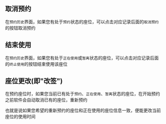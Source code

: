 ## 取消预约

在`预约历史`界面，如果您有处于`预约`状态的座位，可以点击对应记录后面的`取消预约`的按钮取消预约

## 结束使用

在`预约历史`界面，如果您有处于`正在使用`或`暂离`状态的座位，可以点击对应记录后面的`终止使用`的按钮结束使用该座位

## 座位更改(即"改签")

在预约座位时，如果您当前已有处于`预约`、`正在使用`、`暂离`状态的座位，在开始预约之前软件会自动取消已有的座位，重新预约

也就是说如果您希望的重新预约的座位和正在使用的座位信息一致，便能更改当前座位的使用时间
